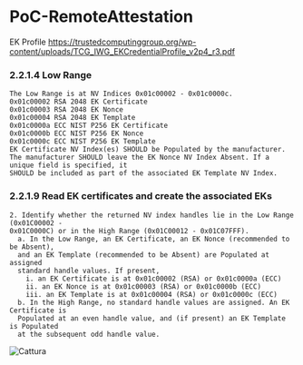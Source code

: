 # PoC-RemoteAttestation

EK Profile 
https://trustedcomputinggroup.org/wp-content/uploads/TCG_IWG_EKCredentialProfile_v2p4_r3.pdf

### 2.2.1.4 Low Range

```
The Low Range is at NV Indices 0x01c00002 - 0x01c0000c.
0x01c00002 RSA 2048 EK Certificate
0x01c00003 RSA 2048 EK Nonce
0x01c00004 RSA 2048 EK Template
0x01c0000a ECC NIST P256 EK Certificate
0x01c0000b ECC NIST P256 EK Nonce
0x01c0000c ECC NIST P256 EK Template
EK Certificate NV Index(es) SHOULD be Populated by the manufacturer.
The manufacturer SHOULD leave the EK Nonce NV Index Absent. If a unique field is specified, it
SHOULD be included as part of the associated EK Template NV Index.
```

### 2.2.1.9 Read EK certificates and create the associated EKs

```
2. Identify whether the returned NV index handles lie in the Low Range (0x01C00002 -
0x01C0000C) or in the High Range (0x01C00012 - 0x01C07FFF).
  a. In the Low Range, an EK Certificate, an EK Nonce (recommended to be Absent),
  and an EK Template (recommended to be Absent) are Populated at assigned
  standard handle values. If present,
    i. an EK Certificate is at 0x01c00002 (RSA) or 0x01c0000a (ECC)
    ii. an EK Nonce is at 0x01c00003 (RSA) or 0x01c0000b (ECC)
    iii. an EK Template is at 0x01c00004 (RSA) or 0x01c0000c (ECC)
  b. In the High Range, no standard handle values are assigned. An EK Certificate is
  Populated at an even handle value, and (if present) an EK Template is Populated
  at the subsequent odd handle value.
```
   ![Cattura](https://user-images.githubusercontent.com/79461717/173041195-a53736f5-2243-4ec4-ae74-1079533bc63d.PNG)

